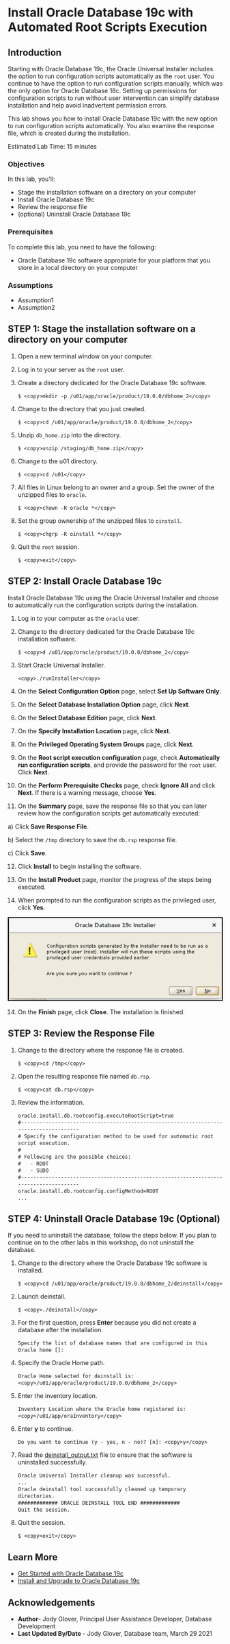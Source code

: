 
# Install Oracle Database 19c with Automated Root Scripts Execution

## Introduction

Starting with Oracle Database 19c, the Oracle Universal Installer includes the option to run configuration scripts automatically as the `root` user. You continue to have the option to run configuration scripts manually, which was the only option for Oracle Database 18c. Setting up permissions for configuration scripts to run without user intervention can simplify database installation and help avoid inadvertent permission errors.

This lab shows you how to install Oracle Database 19c with the new option to run configuration scripts automatically. You also examine the response file, which is created during the installation.


Estimated Lab Time: 15 minutes

### Objectives

In this lab, you'll:

- Stage the installation software on a directory on your computer
- Install Oracle Database 19c
- Review the response file
- (optional) Uninstall Oracle Database 19c

### Prerequisites

To complete this lab, you need to have the following:

- Oracle Database 19c software appropriate for your platform that you store in a local directory on your computer

### Assumptions

- Assumption1
- Assumption2

## STEP 1: Stage the installation software on a directory on your computer

1. Open a new terminal window on your computer.

2. Log in to your server as the `root` user.

3. Create a directory dedicated for the Oracle Database 19c software.

    ```
    $ <copy>mkdir -p /u01/app/oracle/product/19.0.0/dbhome_2</copy>
    ```
4. Change to the directory that you just created.

    ```
    $ <copy>cd /u01/app/oracle/product/19.0.0/dbhome_2</copy>
    ```
5. Unzip `db_home.zip` into the directory.

    ```
    $ <copy>unzip /staging/db_home.zip</copy>
    ```
6. Change to the u01 directory.

    ```
    $ <copy>cd /u01</copy>
    ```

7. All files in Linux belong to an owner and a group. Set the owner of the unzipped files to `oracle`.

    ```
    $ <copy>chown -R oracle *</copy>
    ```

8. Set the group ownership of the unzipped files to `oinstall`.

    ```
    $ <copy>chgrp -R oinstall *</copy>
    ```
9. Quit the `root` session.

    ```
    $ <copy>exit</copy>
    ```


## STEP 2: Install Oracle Database 19c

Install Oracle Database 19c using the Oracle Universal Installer and choose to automatically run the configuration scripts during the installation.

1. Log in to your computer as the `oracle` user.

2. Change to the directory dedicated for the Oracle Database 19c installation software.

    ```
    $ <copy>d /u01/app/oracle/product/19.0.0/dbhome_2</copy>
    ```
3. Start Oracle Universal Installer.

    ```
    <copy>./runInstaller</copy>
    ```

4. On the **Select Configuration Option** page, select **Set Up Software Only**.

5. On the **Select Database Installation Option** page, click **Next**.

6. On the **Select Database Edition** page, click **Next**.

7. On the **Specify Installation Location** page, click **Next**.

8. On the **Privileged Operating System Groups** page, click **Next**.

9. On the **Root script execution configuration** page, check **Automatically run configuration scripts**, and provide the password for the `root` user. Click **Next**.

10. On the **Perform Prerequisite Checks** page, check **Ignore All** and click **Next**. If there is a warning message, choose **Yes**.

11. On the **Summary** page, save the response file so that you can later review how the configuration scripts get automatically executed:

  a) Click **Save Response File**.  

  b) Select the `/tmp` directory to save the `db.rsp` response file.

  c) Click **Save**.

12. Click **Install** to begin installing the software.

13. On the **Install Product** page, monitor the progress of the steps being executed.

14. When prompted to run the configuration scripts as the privileged user, click **Yes**.

  ![Installation message](images/install-message.png)

14. On the **Finish** page, click **Close**. The installation is finished.


## STEP 3: Review the Response File

1. Change to the directory where the response file is created.

    ```
    $ <copy>cd /tmp</copy>
    ```
2. Open the resulting response file named `db.rsp`.

    ```
    $ <copy>cat db.rsp</copy>
    ```
3. Review the information.

    ```
    oracle.install.db.rootconfig.executeRootScript=true
    #--------------------------------------------------------------------------------------
    # Specify the configuration method to be used for automatic root script execution.
    #
    # Following are the possible choices:
    #   - ROOT
    #   - SUDO
    #--------------------------------------------------------------------------------------
    oracle.install.db.rootconfig.configMethod=ROOT
    ...
    ```

## STEP 4: Uninstall Oracle Database 19c (Optional)

If you need to uninstall the database, follow the steps below. If you plan to continue on to the other labs in this workshop, do not uninstall the database.

1. Change to the directory where the Oracle Database 19c software is installed.

    ```
    $ <copy>cd /u01/app/oracle/product/19.0.0/dbhome_2/deinstall</copy>
    ```
2. Launch deinstall.

    ```
    $ <copy>./deinstall</copy>
    ```
3. For the first question, press **Enter** because you did not create a database after the installation.

    ```
    Specify the list of database names that are configured in this Oracle home []:
    ```
4. Specify the Oracle Home path.

    ```
    Oracle Home selected for deinstall is: <copy>/u01/app/oracle/product/19.0.0/dbhome_2</copy>
    ```
5. Enter the inventory location.

    ```
    Inventory Location where the Oracle home registered is: <copy>/u01/app/oraInventory</copy>
    ```
6. Enter **y** to continue.

    ```
    Do you want to continue (y - yes, n - no)? [n]: <copy>y</copy>
    ```
7. Read the [deinstall_output.txt](https://docs.oracle.com/en/database/oracle/oracle-database/19/tutorial-install-oracle-database-with-automatic-root-scripts-execution/files/deinstall_output.txt) file to ensure that the software is uninstalled successfully.

    ```
    Oracle Universal Installer cleanup was successful.
    ...
    Oracle deinstall tool successfully cleaned up temporary directories.
    ############# ORACLE DEINSTALL TOOL END #############
    Quit the session.
    ```
8. Quit the session.

    ```
    $ <copy>exit</copy>
    ```

## Learn More

- [Get Started with Oracle Database 19c](https://docs.oracle.com/en/database/oracle/oracle-database/19/)
- [Install and Upgrade to Oracle Database 19c](https://docs.oracle.com/en/database/oracle/oracle-database/19/install-and-upgrade.html)

## Acknowledgements

- **Author**- Jody Glover, Principal User Assistance Developer, Database Development
- **Last Updated By/Date** - Jody Glover, Database team, March 29 2021

